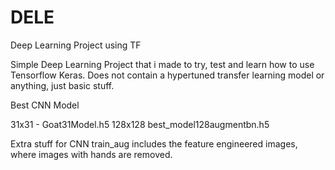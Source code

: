 # DELE
 Deep Learning Project using TF

Simple Deep Learning Project that i made to try, test and learn how to use Tensorflow Keras. Does not contain a hypertuned transfer learning model or anything, just basic stuff.




Best CNN Model

31x31 - Goat31Model.h5
128x128 best_model128augmentbn.h5


Extra stuff for CNN
train_aug includes the feature engineered images, where images with hands are removed.
